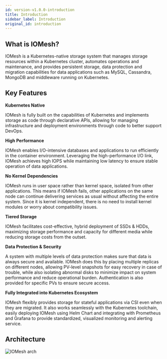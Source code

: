 ```yaml
---
id: version-v1.0.0-introduction
title: Introduction
sidebar_label: Introduction
original_id: introduction
---
```


## What is IOMesh?

IOMesh is a Kubernetes-native storage system that manages storage resources within a Kubernetes cluster, automates operations and maintenance, and provides persistent storage, data protection and migration capabilities for data applications such as MySQL, Cassandra, MongoDB and middleware running on Kubernetes.

## Key Features 

**Kubernetes Native**

IOMesh is fully built on the capabilities of Kubernetes and implements storage as code through declarative APIs, allowing for managing infrastructure and deployment environments through code to better support DevOps.

**High Performance** 

IOMesh enables I/O-intensive databases and applications to run efficiently in the container environment. Leveraging the high-performance I/O link, IOMesh achieves high IOPS while maintaining low latency to ensure stable operation of data applications.

**No Kernel Dependencies** 
   
IOMesh runs in user space rather than kernel space, isolated from other applications. This means if IOMesh fails, other applications on the same node can continue delivering services as usual without affecting the entire system. Since it is kernel independent, there is no need to install kernel modules or worry about compatibility issues.

**Tiered Storage**

IOMesh facilitates cost-effective, hybrid deployment of SSDs & HDDs, maximizing storage performance and capacity for different media while reducing storage costs from the outset.

**Data Protection & Security**

A system with multiple levels of data protection makes sure that data is always secure and available. IOMesh does this by placing multiple replicas on different nodes, allowing PV-level snapshots for easy recovery in case of trouble, while also isolating abnormal disks to minimize impact on system performance and reduce operational burden. Authentication is also provided for specific PVs to ensure secure access.

**Fully Integrated into Kubernetes Ecosystem**

IOMesh flexibly provides storage for stateful applications via CSI even when they are migrated. It also works seamlessly with the Kubernetes toolchain, easily deploying IOMesh using Helm Chart and integrating with Prometheus and Grafana to provide standardized, visualized monitoring and alerting service.

## Architecture
![IOMesh arch](https://user-images.githubusercontent.com/78140947/122766241-e2352c00-d2d3-11eb-9630-bb5b428c3178.png)
